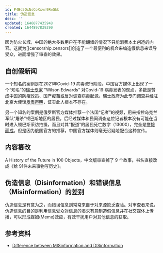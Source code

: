```yaml
---
id: P4Bc5OxNsCoXxvn9RwGkb
title: 伪造信息
desc: ''
updated: 1646877435948
created: 1644897839290
---
```


因为防火长城，中国的绝大多数用户在不能翻墙的情况下只能消费本土创造的内容。这就为[[censorship.censors]]创造了一个最便利的机会来编造假信息来误导受众，进而增强了审查的效果。

## 自创假新闻

一个知名的案例是在2021年Covid-19 病毒流行阶段，中国官方媒体上出现了一个“知名”的[瑞士专家](https://chinadigitaltimes.net/chinese/tag/%E7%91%9E%E5%A3%AB%E4%B8%93%E5%AE%B6) "Wilson Edwards" 对Covid-19 病毒发表的观点，多数是赞成中国的防疫政策、国产疫苗或反对调查病毒起源。瑞士政府为此专门调查并经驻北京大使馆[发表声明](https://chinadigitaltimes.net/chinese/669487.html)，证实此人根本不存在。

另一个知名的案例是俄罗斯官方媒体推荐一个法国“记者”的视频，用来指控乌克兰军队“屠杀”顿巴斯地区的居民。后经过媒体和民间调查这位记者根本没有可能在当时进入顿巴斯采访拍摄，而且对其“报道”的居民死亡数字（13000），完全是[拼接而成](https://twitter.com/angrytoad2046/status/1500096162375913473)。但是因为俄国官方的推荐，中国官方媒体则毫无迟疑地配合这种宣传。


## 内容篡改

A History of the Future in 100 Objects，中文版审查掉了 9 个故事，书名直接改成《给 91件未来事物写历史》。


## 伪造信息（Disinformation）和错误信息（Misinformation）的差别

伪造信息是有意为之，而错误信息则常常来自于对来源缺乏查验。对审查者来说，伪造信息的目的是利用信息受众对信息的渴求有意制造假信息并在社交媒体上传播，可以形成媒姆(Meme)效应，有效干扰用户对其他信息的获取。


## 参考资料

- [Difference between MISinformation and DISinformation](https://twitter.com/firstdraftnews/status/1498086037083475968)